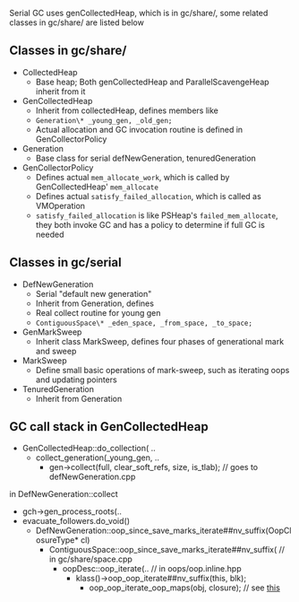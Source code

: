 
Serial GC uses genCollectedHeap, which is in gc/share/, some related classes in gc/share/ are listed below

## Classes in gc/share/

- CollectedHeap
	- Base heap; Both genCollectedHeap and ParallelScavengeHeap inherit from it
- GenCollectedHeap
	- Inherit from collectedHeap, defines members like
    - `Generation\* _young_gen, _old_gen;`
    - Actual allocation and GC invocation routine is defined in GenCollectorPolicy
- Generation
	- Base class for serial defNewGeneration, tenuredGeneration
- GenCollectorPolicy
	- Defines actual `mem_allocate_work`, which is called by GenCollectedHeap' `mem_allocate`
    - Defines actual `satisfy_failed_allocation`, which is called as VMOperation
    - `satisfy_failed_allocation` is like PSHeap's `failed_mem_allocate`, they both invoke GC and has a policy to determine if full GC is needed
    
## Classes in gc/serial

- DefNewGeneration
	- Serial "default new generation"
    - Inherit from Generation, defines
    - Real collect routine for young gen
    - `ContiguousSpace\* _eden_space, _from_space, _to_space;`
- GenMarkSweep
	- Inherit class MarkSweep, defines four phases of generational mark and sweep
- MarkSweep
	- Define small basic operations of mark-sweep, such as iterating oops and updating pointers
- TenuredGeneration
	- Inherit from Generation
    
## GC call stack in GenCollectedHeap

- GenCollectedHeap::do_collection( ..
	- collect_generation(_young_gen, ..
		- gen->collect(full, clear_soft_refs, size, is_tlab); // goes to defNewGeneration.cpp

in DefNewGeneration::collect
- gch->gen_process_roots(..
- evacuate_followers.do_void()
	- DefNewGeneration::oop_since_save_marks_iterate##nv_suffix(OopClosureType\* cl)
    	- ContiguousSpace::oop_since_save_marks_iterate##nv_suffix( // in gc/share/space.cpp
        	- oopDesc::oop_iterate(.. // in oops/oop.inline.hpp
            	- klass()->oop_oop_iterate##nv_suffix(this, blk);
                	- oop_oop_iterate_oop_maps<nv>(obj, closure); // see [this](../../oops/instanceKlass.md)


    




